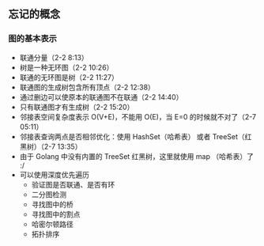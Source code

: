## 忘记的概念

### 图的基本表示

- 联通分量（2-2 8:13）
- 树是一种无环图（2-2 10:26）
- 联通的无环图是树（2-2 11:27）
- 联通图的生成树包含所有顶点（2-2 12:38）
- 通过删边可以使原本的联通图不在联通（2-2 14:40）
- 只有联通图才有生成树（2-2 15:20）
- 邻接表空间复杂度表示 O(V+E)，不能用 O(E)，当 E=0 的时候就不对了（2-7 05:11）
- 邻接表查询两点是否相邻优化：使用 HashSet（哈希表） 或者 TreeSet（红黑树）（2-7 13:35）
- 由于 Golang 中没有内置的 TreeSet 红黑树，这里就使用 map （哈希表）了 :/
- 可以使用深度优先遍历
    - 验证图是否联通、是否有环
    - 二分图检测
    - 寻找图中的桥
    - 寻找图中的割点
    - 哈密尔顿路径
    - 拓扑排序

